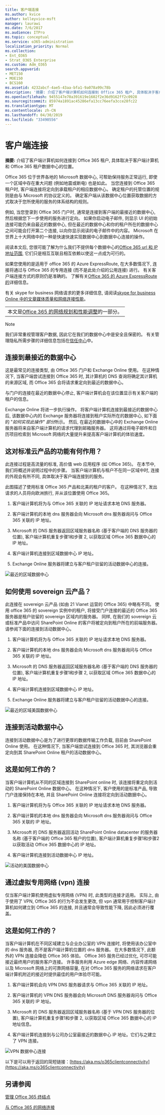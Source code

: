 ```yaml
---
title: 客户端连接
ms.author: kvice
author: kelleyvice-msft
manager: laurawi
ms.date: 7/6/2017
ms.audience: ITPro
ms.topic: conceptual
ms.service: o365-administration
localization_priority: Normal
ms.collection:
- Ent_O365
- Strat_O365_Enterprise
ms.custom: Adm_O365
search.appverid:
- MET150
- MOE150
- BCS160
ms.assetid: 4232abcf-4ae5-43aa-bfa1-9a078a99c78b
description: '摘要: 介绍了客户端计算机如何连接到 Office 365 租户, 具体取决于客户端计算机和 Office 365 租户数据中心的位置。'
ms.openlocfilehash: 9455147e70a391619e1602f2e36d9162ff2c0928
ms.sourcegitcommit: 85974a1891ac45286efa13cc76eefa3cce28fc22
ms.translationtype: MT
ms.contentlocale: zh-CN
ms.lasthandoff: 04/30/2019
ms.locfileid: "33490556"
---
```

# <a name="client-connectivity"></a>客户端连接

 **摘要:** 介绍了客户端计算机如何连接到 Office 365 租户, 具体取决于客户端计算机和 Office 365 租户数据中心的位置。
  
Office 365 位于世界各地的 Microsoft 数据中心, 可帮助保持服务正常运行, 即使一个区域中存在重大问题 (例如地震或断电) 也是如此。 当您连接到 Office 365 租户时, 客户端连接将定向到承载租户的相应数据中心。 确定租户的托管位置的规则是由与 Microsoft 的协议定义的。 确定客户端从该数据中心位置获取数据的方式取决于您所使用的服务的体系结构的规则。
  
例如, 当您登录到 Office 365 门户时, 通常是连接到客户端的最接近的数据中心, 然后根据您下一步使用的服务进行定向。 如果你启动电子邮件, 则显示 UI 的初始连接可能仍来自最近的数据中心, 但在最近的数据中心和你的租户所在的数据中心之间可能会打开第二个连接, 以向你显示阅读的电子邮件中的内容。 Microsoft 在世界上十大网络中的一种是快速快速实现数据中心到数据中心连接的操作。
  
阅读本文后, 您很可能了解为什么我们不提供每个数据中心的[Office 365 url 和 IP 地址范围](https://support.office.com/article/8548a211-3fe7-47cb-abb1-355ea5aa88a2), 它们只是相互互联且相互依赖以使这一点成为可行的。
  
如果您使用的是适用于 office 365 的 Azure ExpressRoute, 在大多数情况下, 连接将通过与 Office 365 的专用连接 (而不是此处介绍的公用连接) 进行。 有关客户端连接方式的原则仍是准确的。 了解有关[Office 365 的 Azure ExpressRoute 的](azure-expressroute.md)详细信息。
  
有关 skype for business 网络请求的更多详细信息, 请阅读[skype for business Online 中的文章媒体质量和网络连接性能](https://support.office.com/article/Media-Quality-and-Network-Connectivity-Performance-in-Skype-for-Business-Online-5fe3e01b-34cf-44e0-b897-b0b2a83f0917)。

||
|:-----|
| 本文是[Office 365 的网络规划和性能调整](https://aka.ms/tune)的一部分。|

> [!NOTE]
> 我们非常重视管理客户数据, 因此它在我们的数据中心中是安全且保密的。 有关管理隐私所需步骤的详细信息包括在[信任中心](https://go.microsoft.com/fwlink/?LinkID=397383)中。
  
## <a name="connecting-to-the-nearest-datacenter"></a>连接到最接近的数据中心

这是最常见的连接类型, 由 Office 365 门户和 Exchange Online 使用。 在这种情况下, 当客户端尝试连接到 Office 365 时, 其计算机的 DNS 查询将确定其计算机的来源区域, 而 Office 365 会将请求重定向到最近的数据中心。
  
与门户的连接在最近的数据中心停止, 客户端计算机会在该位置显示有关客户端的租户的信息。
  
Exchange Online 将进一步执行操作。 将客户端计算机连接到最接近的数据中心后, 该数据中心内的 Exchange 服务器将连接到租户实际所在的数据中心, 如下面的 "*如何实现此操作" 部分*所示。 然后, 在最近的数据中心中的 Exchange Online 服务器将来自客户端计算机的请求代理到邮箱服务器。 这将通过将电子邮件和日历项目检索到 Microsoft 网络的大量提升来提高客户端计算机的体验速度。
  
## <a name="how-does-this-work-for-standard-cloud-offerings"></a>这对标准云产品的功能有何作用？

此连接过程是高流量的标准, 高价值 web 应用程序 (如 Office 365)。 在本节中, 我们将概述并说明过程中的步骤。 当客户端计算机与租户不在同一区域中时, 连接的外观会有所不同, 具体取决于客户端连接到的服务。
  
 此图描述了使用标准 Office 365 产品和北美的租户的客户。 在这种情况下, 发出请求的人员将向欧洲旅行, 并从该位置使用 Office 365。
  
1. 客户端计算机将为与 Office 365 关联的 IP 地址请求本地 DNS 服务器。

2. 客户端计算机的本地 dns 服务器会向 Microsoft dns 服务器询问与 Office 365 关联的 IP 地址。

3. Microsoft 的 DNS 服务器返回区域服务器名称 (基于客户端的 DNS 服务器的位置), 客户端计算机重复步骤1和步骤 2, 以获取区域 Office 365 数据中心的 IP 地址。

4. 客户端计算机连接到区域数据中心 IP 地址。

5. Exchange Online 服务器将建立与客户租户驻留的活动数据中心的连接。

![最近的区域数据中心](media/4ea108e9-a299-4e3d-b0d3-469b434ff899.png)
  
## <a name="how-does-this-work-for-sovereign-cloud-offerings"></a>如何使用 sovereign 云产品？

此连接在 sovereign 云产品 (如由 21 Vianet 运营的 Office 365) 中略有不同。 使用 office 365 的 sovereign 实例中的租户, 将接受门户连接的最近的 Office 365 服务器是租户驻留的 sovereign 区域内的服务器。 同样, 在我们的 sovereign 云或标准产品中访问 SharePoint Online 的客户将被定向到租户所在的前端服务器。 请参阅下面的连接到活动数据中心。
  
1. 客户端计算机将为与 Office 365 关联的 IP 地址请求本地 DNS 服务器。

2. 客户端计算机的本地 dns 服务器会向 Microsoft dns 服务器询问与 Office 365 关联的 IP 地址。

3. Microsoft 的 DNS 服务器返回区域服务器名称 (基于客户端的 DNS 服务器的位置), 客户端计算机重复步骤1和步骤 2, 以获取区域 Office 365 数据中心的 IP 地址。

4. 客户端计算机连接到区域数据中心 IP 地址。

5. Exchange Online 服务器将建立与客户租户驻留的活动数据中心的连接。

![最近的区域美国数据中心](media/c0628c54-0059-48c5-8a0f-41bf392ee182.png)
  
## <a name="connecting-to-the-active-datacenter"></a>连接到活动数据中心

连接到活动数据中心是为了进行更厚的数据传输工作负载, 目前由 SharePoint Online 使用。 在这种情况下, 当客户端尝试连接到 Office 365 时, 其浏览器会重定向到其 SharePoint Online 租户的活动数据中心。
  
## <a name="how-does-this-work"></a>这是如何工作的？

当客户端计算机从不同的区域连接到 SharePoint online 时, 该连接将重定向到活动的 SharePoint Online 数据中心。 在这种情况下, 客户使用的是标准产品, 导致门户连接保持在本地, 并且 SharePoint Online 连接将定向到活动数据中心。
  
1. 客户端计算机将为与 Office 365 关联的 IP 地址请求本地 DNS 服务器。

2. 客户端计算机的本地 dns 服务器会向 Microsoft dns 服务器询问与 Office 365 关联的 IP 地址。

3. Microsoft 的 DNS 服务器返回活动 SharePoint Online datacenter 的服务器名称 (基于客户端的 Office 365 租户的位置), 客户端计算机重复步骤1和步骤2以获取活动 Office 365 数据中心的 IP 地址。

4. 客户端计算机连接到活动数据中心 IP 地址。

![活动的美国数据中心](media/c6d2933f-49cb-4536-bea7-c868707755ae.png)
  
## <a name="connecting-over-virtual-private-networks-vpns"></a>通过虚拟专用网络 (vpn) 连接

仅当客户端计算机使用虚拟专用网络 (VPN) 时, 此类型的连接才适用。 实际上, 由于使用了 VPN, Office 365 的行为不会发生更改, 但 vpn 通常用于控制客户端计算机如何建立到 Office 365 的连接, 并且通常会导致性能下降, 因此必须进行覆盖。
  
## <a name="how-does-this-work"></a>这是如何工作的？

当客户端计算机在不同区域建立与企业办公室的 VPN 连接时, 将使用该办公室中的 dns 服务器, 而不是客户端计算机位置的 dns 服务器。 在大多数情况下, 此额外的 VPN 连接会降低 Office 365 体验。 Office 365 服务已经过优化, 可尽可能接近最终用户的服务客户连接。 许多服务利用 Azure edge 网络、内容传递网络以及 Microsoft 网络上的可靠网络容量, 在对 Office 365 服务的网络请求在客户端计算机附近的接近时提供最佳的用户体验尽可能。
  
1. 客户端计算机会向 VPN DNS 服务器请求与 Office 365 关联的 IP 地址。

2. 客户端计算机的 VPN DNS 服务器会向 Microsoft DNS 服务器询问与 Office 365 关联的 IP 地址。

3. Microsoft 的 DNS 服务器返回区域服务器名称 (基于 VPN DNS 服务器的位置), 客户端计算机重复步骤1和步骤 2, 以获取区域 Office 365 数据中心的 IP 地址信息。

4. 客户端计算机连接到与公司办公室最接近的数据中心 IP 地址。它们与之建立了 VPN 连接。

![VPN 数据中心连接](media/b5f4c06c-65a3-462d-aae8-9a4602dd8d9e.png)
  
以下是可以用于返回的简短链接：[https://aka.ms/o365clientconnectivity](https://aka.ms/o365clientconnectivity)
  
## <a name="see-also"></a>另请参阅

[管理 Office 365 终结点](https://support.office.com/article/99cab9d4-ef59-4207-9f2b-3728eb46bf9a)
  
[与 Office 365 的网络连接](network-connectivity.md)

